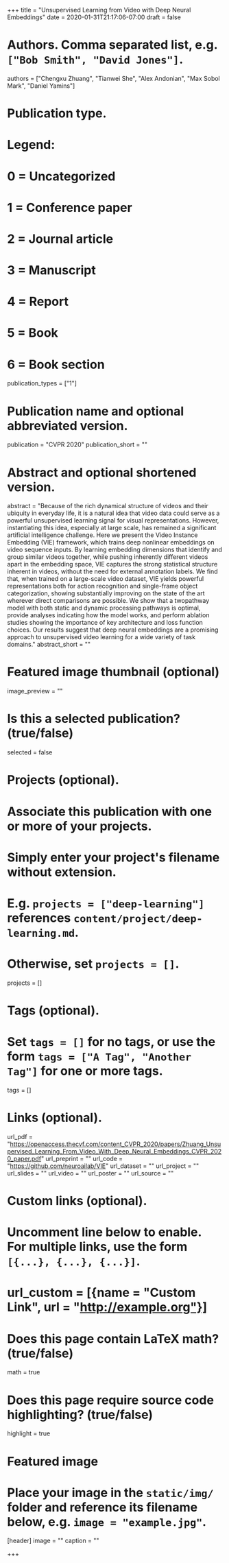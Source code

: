 +++
title = "Unsupervised Learning from Video with Deep Neural Embeddings"
date = 2020-01-31T21:17:06-07:00
draft = false

# Authors. Comma separated list, e.g. `["Bob Smith", "David Jones"]`.
authors = ["Chengxu Zhuang", "Tianwei She", "Alex Andonian", "Max Sobol Mark", "Daniel Yamins"]

# Publication type.
# Legend:
# 0 = Uncategorized
# 1 = Conference paper
# 2 = Journal article
# 3 = Manuscript
# 4 = Report
# 5 = Book
# 6 = Book section
publication_types = ["1"]

# Publication name and optional abbreviated version.
publication = "CVPR 2020"
publication_short = ""

# Abstract and optional shortened version.
abstract = "Because of the rich dynamical structure of videos and their ubiquity in everyday life, it is a natural idea that video data could serve as a powerful unsupervised learning signal for visual representations. However, instantiating this idea, especially at large scale, has remained a significant artificial intelligence challenge. Here we present the Video Instance Embedding (VIE) framework, which trains deep nonlinear embeddings on video sequence inputs. By learning embedding dimensions that identify and group similar videos together, while pushing inherently different videos apart in the embedding space, VIE captures the strong statistical structure inherent in videos, without the need for external annotation labels. We find that, when trained on a large-scale video dataset, VIE yields powerful representations both for action recognition and single-frame object categorization, showing substantially improving on the state of the art wherever direct comparisons are possible. We show that a twopathway model with both static and dynamic processing pathways is optimal, provide analyses indicating how the model works, and perform ablation studies showing the importance of key architecture and loss function choices. Our results suggest that deep neural embeddings are a promising approach to unsupervised video learning for a wide variety of task domains."
abstract_short = ""

# Featured image thumbnail (optional)
image_preview = ""

# Is this a selected publication? (true/false)
selected = false

# Projects (optional).
#   Associate this publication with one or more of your projects.
#   Simply enter your project's filename without extension.
#   E.g. `projects = ["deep-learning"]` references `content/project/deep-learning.md`.
#   Otherwise, set `projects = []`.
projects = []

# Tags (optional).
#   Set `tags = []` for no tags, or use the form `tags = ["A Tag", "Another Tag"]` for one or more tags.
tags = []

# Links (optional).
url_pdf = "https://openaccess.thecvf.com/content_CVPR_2020/papers/Zhuang_Unsupervised_Learning_From_Video_With_Deep_Neural_Embeddings_CVPR_2020_paper.pdf"
url_preprint = ""
url_code = "https://github.com/neuroailab/VIE"
url_dataset = ""
url_project = ""
url_slides = ""
url_video = ""
url_poster = ""
url_source = ""

# Custom links (optional).
#   Uncomment line below to enable. For multiple links, use the form `[{...}, {...}, {...}]`.
# url_custom = [{name = "Custom Link", url = "http://example.org"}]

# Does this page contain LaTeX math? (true/false)
math = true 

# Does this page require source code highlighting? (true/false)
highlight = true

# Featured image
# Place your image in the `static/img/` folder and reference its filename below, e.g. `image = "example.jpg"`.
[header]
image = ""
caption = ""

+++
